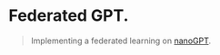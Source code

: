 # Federated GPT.
> Implementing a federated learning on [nanoGPT](https://github.com/karpathy/nanoGPT).
